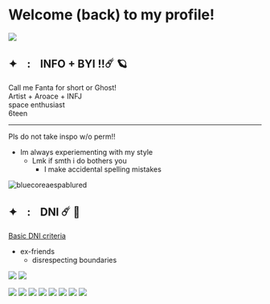 # Welcome (back) to my profile!
![](https://qph.cf2.quoracdn.net/main-qimg-a02e082d466824103e9a2d41919896e2) 
         

## ✦ㅤ:ㅤINFO + BYI !!☄️ 🪐
Call me Fanta for short or Ghost!    
Artist + Aroace + INFJ    
space enthusiast         
6teen                
***

Pls do not take inspo w/o perm!!          
 - Im always experiementing with my style               
   - Lmk if smth i do bothers you    
     - I make accidental spelling mistakes                              

       
![bluecoreaespablured](https://github.com/user-attachments/assets/18f40269-7b39-4a5d-8c2f-dd4079d9bd15)



## ✦ㅤ:ㅤDNI ☄️ 🚀
[Basic DNI criteria](https://basic-dni.crd.co/)                         
 - ex-friends                              
   - disrespecting boundaries                                 

![](https://64.media.tumblr.com/af5fc71c22d5d4db8454de9085c0a130/b07efe8d98794fb3-bd/s1280x1920/6ca22ddb685c8d8c6ea3914c9464c5750be6c991.pnj)
![](https://qph.cf2.quoracdn.net/main-qimg-a02e082d466824103e9a2d41919896e2) 

![](https://64.media.tumblr.com/a9c70a5463decddc62cb71dcaafc4d9a/291b57fc1bf1e0d5-bd/s100x200/7fc8136ab23a7f4fa7c3743fb7cc89fc58904a10.pnj) ![](https://64.media.tumblr.com/1e041ba8a6a7ce0f3a65ab5d039f64d8/291b57fc1bf1e0d5-cd/s100x200/0dc13c81662c8943dd01beba7321a835eaee52a4.gifv) 
![](https://64.media.tumblr.com/42c36bf11261a7613cd2a5d750dc347b/291b57fc1bf1e0d5-7c/s100x200/90d3bf297c540a84e5a7fb58b55c983065f58904.pnj) ![](https://64.media.tumblr.com/4b8513ef071775fda1657529792105ea/291b57fc1bf1e0d5-b1/s100x200/b3acde256a5e8d8ece68dc0e8065fadbf596309a.pnj) ![](https://64.media.tumblr.com/d17a608fcd5d6b9cd51991c49c92656b/291b57fc1bf1e0d5-fb/s100x200/37cc4b79259b2a0e110cc380ce65ea7988ace749.pnj) ![](https://64.media.tumblr.com/724ae78ff9dc316971162701614af954/291b57fc1bf1e0d5-34/s100x200/8629dc14453e492f2bf8128b217a9a804a8da4b8.pnj) ![](https://64.media.tumblr.com/c3419d1e6210b3a10c66b32c77459864/291b57fc1bf1e0d5-eb/s100x200/ea9b2943d95a3c1eb0051b05429ccc5f5ac2c96d.pnj) ![](https://64.media.tumblr.com/0f8b5116d32cc019bf9551cc19bba57a/291b57fc1bf1e0d5-f9/s100x200/37d42df0825c617329e7a1ec853b89ed7cf606e8.pnj) 

